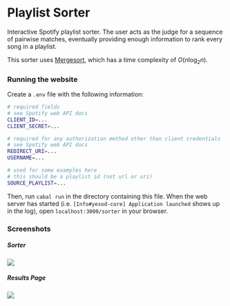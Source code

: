 # Playlist Sorter

Interactive Spotify playlist sorter. The user acts as the judge for a sequence of pairwise matches, eventually providing enough information to rank every song in a playlist.

This sorter uses [Mergesort](https://en.wikipedia.org/wiki/Merge_sort), which has a time complexity of $O(n \log_2 n)$.

### Running the website

Create a `.env` file with the following information:

```sh
# required fields
# see Spotify web API docs
CLIENT_ID=...
CLIENT_SECRET=...   

# required for any authorization method other than client credentials
# see Spotify web API docs
REDIRECT_URI=...
USERNAME=...

# used for some examples here
# this should be a playlist id (not url or uri)
SOURCE_PLAYLIST=...
```

Then, run `cabal run` in the directory containing this file. When the web server has started (i.e. `[Info#yesod-core] Application launched` shows up in the log), open `localhost:3000/sorter` in your browser.

### Screenshots

##### Sorter
<image src="images/example-sorter.png">

##### Results Page
<image src="images/example-result.png">
